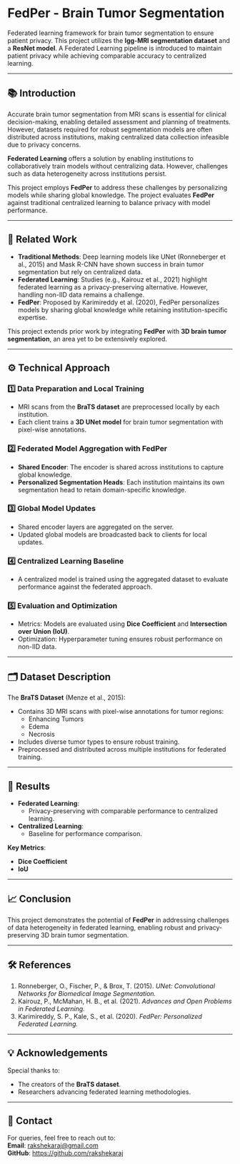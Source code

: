 # FedPer - Brain Tumor Segmentation

Federated learning framework for brain tumor segmentation to ensure patient privacy. This project utilizes the **lgg-MRI segmentation dataset** and a **ResNet model**. A Federated Learning pipeline is introduced to maintain patient privacy while achieving comparable accuracy to centralized learning.

---

## 📚 **Introduction**

Accurate brain tumor segmentation from MRI scans is essential for clinical decision-making, enabling detailed assessment and planning of treatments. However, datasets required for robust segmentation models are often distributed across institutions, making centralized data collection infeasible due to privacy concerns.

**Federated Learning** offers a solution by enabling institutions to collaboratively train models without centralizing data. However, challenges such as data heterogeneity across institutions persist. 

This project employs **FedPer** to address these challenges by personalizing models while sharing global knowledge. The project evaluates **FedPer** against traditional centralized learning to balance privacy with model performance.

---

## 📖 **Related Work**

- **Traditional Methods**: Deep learning models like UNet (Ronneberger et al., 2015) and Mask R-CNN have shown success in brain tumor segmentation but rely on centralized data.
- **Federated Learning**: Studies (e.g., Kairouz et al., 2021) highlight federated learning as a privacy-preserving alternative. However, handling non-IID data remains a challenge.
- **FedPer**: Proposed by Karimireddy et al. (2020), FedPer personalizes models by sharing global knowledge while retaining institution-specific expertise.

This project extends prior work by integrating **FedPer** with **3D brain tumor segmentation**, an area yet to be extensively explored.

---

## ⚙️ **Technical Approach**

### 1️⃣ **Data Preparation and Local Training**
- MRI scans from the **BraTS dataset** are preprocessed locally by each institution.
- Each client trains a **3D UNet model** for brain tumor segmentation with pixel-wise annotations.

### 2️⃣ **Federated Model Aggregation with FedPer**
- **Shared Encoder**: The encoder is shared across institutions to capture global knowledge.
- **Personalized Segmentation Heads**: Each institution maintains its own segmentation head to retain domain-specific knowledge.

### 3️⃣ **Global Model Updates**
- Shared encoder layers are aggregated on the server.
- Updated global models are broadcasted back to clients for local updates.

### 4️⃣ **Centralized Learning Baseline**
- A centralized model is trained using the aggregated dataset to evaluate performance against the federated approach.

### 5️⃣ **Evaluation and Optimization**
- Metrics: Models are evaluated using **Dice Coefficient** and **Intersection over Union (IoU)**.
- Optimization: Hyperparameter tuning ensures robust performance on non-IID data.

---

## 🗂️ **Dataset Description**

The **BraTS Dataset** (Menze et al., 2015):
- Contains 3D MRI scans with pixel-wise annotations for tumor regions:
  - Enhancing Tumors
  - Edema
  - Necrosis
- Includes diverse tumor types to ensure robust training.
- Preprocessed and distributed across multiple institutions for federated training.

---

## 🧪 **Results**
- **Federated Learning**:
  - Privacy-preserving with comparable performance to centralized learning.
- **Centralized Learning**:
  - Baseline for performance comparison.

**Key Metrics**:
- **Dice Coefficient**
- **IoU**

---

## 📈 **Conclusion**

This project demonstrates the potential of **FedPer** in addressing challenges of data heterogeneity in federated learning, enabling robust and privacy-preserving 3D brain tumor segmentation.

---

## 🛠️ **References**
1. Ronneberger, O., Fischer, P., & Brox, T. (2015). *UNet: Convolutional Networks for Biomedical Image Segmentation.*
2. Kairouz, P., McMahan, H. B., et al. (2021). *Advances and Open Problems in Federated Learning.*
3. Karimireddy, S. P., Kale, S., et al. (2020). *FedPer: Personalized Federated Learning.*

---

## 💡 **Acknowledgements**

Special thanks to:
- The creators of the **BraTS dataset**.
- Researchers advancing federated learning methodologies.

---

## 📩 **Contact**

For queries, feel free to reach out to:  
**Email**: rakshekaraj@gmail.com  
**GitHub**: https://github.com/rakshekaraj
